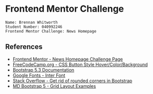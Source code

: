 # Frontend Mentor Challenge
```
Name: Brennan Whitworth
Student Number: 040992246
Frontend Mentor Challenge: News Homepage
```
## References
* [Frontend Mentor - News Homepage Challenge Page](https://www.frontendmentor.io/challenges/news-homepage-H6SWTa1MFl)
* [FreeCodeCamp.org - CSS Button Style Hover/Color/Background](https://www.freecodecamp.org/news/css-button-style-hover-color-and-background/)
* [Bootstrap 5.3 Documentation](https://getbootstrap.com/)
* [Google Fonts - Inter Font](https://fonts.google.com/specimen/Inter)
* [Stack Overflow - Get rid of rounded corners in Bootstrap](https://stackoverflow.com/questions/9742166/getting-rid-of-all-the-rounded-corners-in-twitter-bootstrap)
* [MD Bootstrap 5 - Grid Layout Examples](https://mdbootstrap.com/docs/standard/layout/grid/)